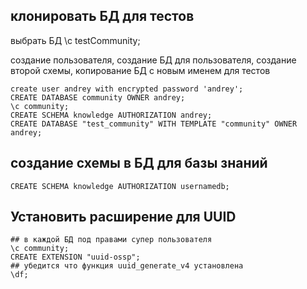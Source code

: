 
## клонировать БД для тестов

выбрать БД
\c testCommunity;

создание пользователя, создание БД для пользователя, создание второй схемы, копирование БД с новым именем для тестов
```psql
create user andrey with encrypted password 'andrey';
CREATE DATABASE community OWNER andrey;
\c community;
CREATE SCHEMA knowledge AUTHORIZATION andrey;
CREATE DATABASE "test_community" WITH TEMPLATE "community" OWNER andrey;
```

## создание схемы в БД для базы знаний

```psql
CREATE SCHEMA knowledge AUTHORIZATION usernamedb;
```

## Установить расширение для UUID 

```psql
## в каждой БД под правами супер пользователя 
\с community;
CREATE EXTENSION "uuid-ossp";
## убедится что функция uuid_generate_v4 установлена
\df;
```


